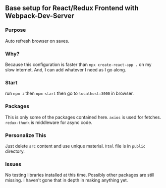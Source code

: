## Base setup for React/Redux Frontend with Webpack-Dev-Server

### Purpose

Auto refresh browser on saves.

### Why?

Because this configuration is faster than `npx create-react-app .` on my slow internet.
And, I can add whatever I need as I go along.

### Start

run `npm i`
then `npm start`
then go to `localhost:3000` in browser.

### Packages

This is only some of the packages contained here.
`axios` is used for fetches.
`redux-thunk` is middleware for async code.

### Personalize This

Just delete `src` content and use unique material. `html` file is in
`public` directory.

### Issues

No testing libraries installed at this time.
Possibly other packages are still missing. I haven't gone that in depth in making anything yet.

